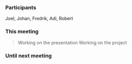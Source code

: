 ### Participants
Joel, Johan, Fredrik, Adi, Robert

### This meeting
> Working on the presentation
> Working on the project

### Until next meeting

